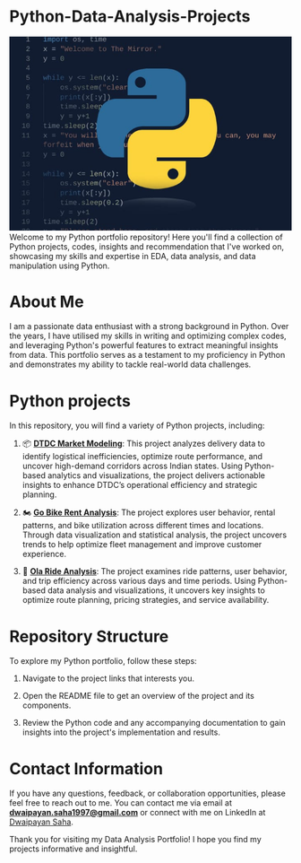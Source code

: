 # Python-Data-Analysis-Projects
![](Python_Poster.jpg)
Welcome to my  Python portfolio repository! Here you'll find a collection of Python projects, codes, insights and recommendation that I've worked on, showcasing my skills and expertise in EDA, data analysis, and data manipulation using Python.
# About Me
I am a passionate data enthusiast with a strong background in Python. Over the years, I have utilised my skills in writing and optimizing complex codes, and leveraging Python's powerful features to extract meaningful insights from data. This portfolio serves as a testament to my proficiency in Python and demonstrates my ability to tackle real-world data challenges. 
# Python projects
In this repository, you will find a variety of Python projects, including:

1. 📦 [**DTDC Market Modeling**](https://github.com/dwaipayan-bond013/Python-Data-Analysis-Projects/tree/main/DTDC%20Market%20Modelling): This project analyzes delivery data to identify logistical inefficiencies, optimize route performance, and uncover high-demand corridors across Indian states. Using Python-based analytics and visualizations, the project delivers actionable insights to enhance DTDC’s operational efficiency and strategic planning.
   
2. 🏍️ [**Go Bike Rent Analysis**](https://github.com/dwaipayan-bond013/Python-Data-Analysis-Projects/tree/main/Go%20Bike%20Rent%20Analysis): The project explores user behavior, rental patterns, and bike utilization across different times and locations. Through data visualization and statistical analysis, the project uncovers trends to help optimize fleet management and improve customer experience.
   
3. 🚗 [**Ola Ride Analysis**](https://github.com/dwaipayan-bond013/Python-Data-Analysis-Projects/tree/main/OLA%20Ride%20Analysis): The project examines ride patterns, user behavior, and trip efficiency across various days and time periods. Using Python-based data analysis and visualizations, it uncovers key insights to optimize route planning, pricing strategies, and service availability.

# Repository Structure
To explore my Python portfolio, follow these steps:

1. Navigate to the project links that interests you.

2. Open the README file to get an overview of the project and its components.

3. Review the Python code and any accompanying documentation to gain insights into the project's implementation and results.

# Contact Information
If you have any questions, feedback, or collaboration opportunities, please feel free to reach out to me. You can contact me via email at **dwaipayan.saha1997@gmail.com** or connect with me on LinkedIn at [Dwaipayan Saha](https://www.linkedin.com/in/dwaipayan-s-9080a689/).

Thank you for visiting my Data Analysis Portfolio! I hope you find my projects informative and insightful.
